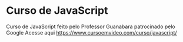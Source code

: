 # Curso de JavaScript
 Curso de JavaScript feito pelo Professor Guanabara patrocinado pelo Google
 Acesse aqui https://www.cursoemvideo.com/curso/javascript/
